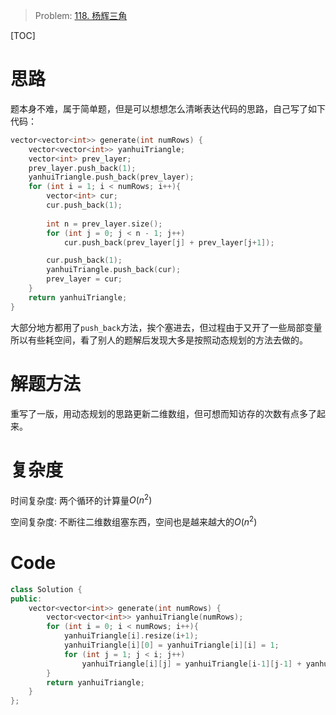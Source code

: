 
> Problem: [118. 杨辉三角](https://leetcode.cn/problems/pascals-triangle/description/)

[TOC]

# 思路

题本身不难，属于简单题，但是可以想想怎么清晰表达代码的思路，自己写了如下代码：

```C++ []
vector<vector<int>> generate(int numRows) {
    vector<vector<int>> yanhuiTriangle;
    vector<int> prev_layer;
    prev_layer.push_back(1);
    yanhuiTriangle.push_back(prev_layer);
    for (int i = 1; i < numRows; i++){
        vector<int> cur;
        cur.push_back(1);
        
        int n = prev_layer.size();
        for (int j = 0; j < n - 1; j++)
            cur.push_back(prev_layer[j] + prev_layer[j+1]);

        cur.push_back(1);
        yanhuiTriangle.push_back(cur);
        prev_layer = cur;
    }
    return yanhuiTriangle;
}
```

大部分地方都用了`push_back`方法，挨个塞进去，但过程由于又开了一些局部变量所以有些耗空间，看了别人的题解后发现大多是按照动态规划的方法去做的。

# 解题方法

重写了一版，用动态规划的思路更新二维数组，但可想而知访存的次数有点多了起来。

# 复杂度

时间复杂度: 两个循环的计算量$O(n^2)$

空间复杂度: 不断往二维数组塞东西，空间也是越来越大的$O(n^2)$



# Code
```C++ []
class Solution {
public:
    vector<vector<int>> generate(int numRows) {
        vector<vector<int>> yanhuiTriangle(numRows);
        for (int i = 0; i < numRows; i++){
            yanhuiTriangle[i].resize(i+1);
            yanhuiTriangle[i][0] = yanhuiTriangle[i][i] = 1;
            for (int j = 1; j < i; j++)
                yanhuiTriangle[i][j] = yanhuiTriangle[i-1][j-1] + yanhuiTriangle[i-1][j];
        }
        return yanhuiTriangle;
    }
};
```
  
